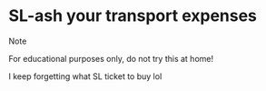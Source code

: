 # SL-ash your transport expenses

> [!NOTE]
> For educational purposes only, do not try this at home!

I keep forgetting what SL ticket to buy lol
